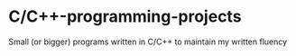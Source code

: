 # C/C++-programming-projects

Small (or bigger) programs written in C/C++ to maintain my written fluency
